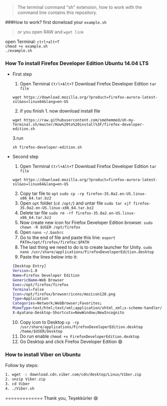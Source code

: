 > The terminal command "sh" extension, how to work with the command line contains this repository.


###How to work?
first donwload your `example.sh`
> or you open RAW and `wget link`

open Terminal: `ctrl+alt+T`<br>
`chmod +x example.sh`<br>
`./example.sh`<br>

### How To install Firefox Developer Edition Ubuntu 14.04 LTS

* First step
	1. Open Terminal `Ctrl+Alt+T` Download Firefox Developer Edition `tar file`

	`wget https://download.mozilla.org/?product=firefox-aurora-latest-ssl&os=linux64&lang=en-US`

	2. if you finish 1. now download install file

	`wget https://raw.githubusercontent.com/smehemmed/oh-my-Terminal.sh/master/How%20to%20install%3F/firefox-developer-edition.sh`
	
	3.run

	`sh firefox-developer-edition.sh`

* Second step 
	1. Open Terminal `Ctrl+Alt+T` Download Firefox Developer Edition `tar file`

	`wget https://download.mozilla.org/?product=firefox-aurora-latest-ssl&os=linux64&lang=en-US`

	2. Copy tar file to `opt`
	`sudo cp -rp firefox-35.0a2.en-US.linux-x86_64.tar.bz2`
	3. Open `opt` folder (`cd /opt/`) and untar file
	`sudo tar xjf firefox-35.0a2.en-US.linux-x86_64.tar.bz2`
	4. Delete tar file 
	`sudo rm -rf firefox-35.0a2.en-US.linux-x86_64.tar.bz2`
	5. Now create new icon for Firefox Developer Edition browser.
	`sudo chown -R $USER /opt/firefox`
	6. Open `nano ~/.bashrc`
	7. Go to the end of file and paste this line:
	`export PATH=/opt/firefox/firefox:$PATH`
	8. The last thing we need to do is to create launcher for Unity. 
	`sudo nano /usr/share/applications/FirefoxDeveloperEdition.desktop`
	9. Paste the lines below into it:

	```bash
	[Desktop Entry]
	Version=1.0
	Name=Firefox Developer Edition
	GenericName=Web Browser
	Exec=/opt/firefox/firefox
	Terminal=false
	Icon=/opt/firefox/browser/icons/mozicon128.png
	Type=Application
	Categories=Network;WebBrowser;Favorites;
	MimeType=text/html;text/xml;application/xhtml_xml;x-scheme-handler/http;x-scheme-handler/https;x-scheme-handler/ftp;
	X-Ayatana-Desktop-Shortcuts=NewWindow;NewIncognito
	```

	10. Copy icon to Desktop
	`cp -rp /usr/share/applications/FirefoxDeveloperEdition.desktop /home/$USER/Desktop`
	11. Do run enable
	`chmod +x FirefoxDeveloperEdition.desktop`
	11. Go Desktop and click Firefox Developer Edition :smile:
	 
### How to install Viber on Ubuntu 
Follow by steps:
```bash
1. wget -c download.cdn.viber.com/cdn/desktop/Linux/Viber.zip
2. unzip Viber.zip
3. cd Viber
4. ./Viber.sh
```


=============
Thank you, Teşekkürler :smile:

